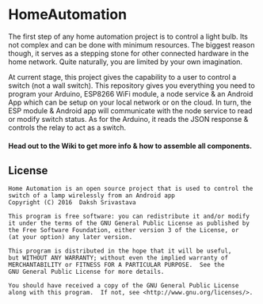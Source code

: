 # HomeAutomation

The first step of any home automation project is to control a light bulb. Its not complex and can be done with minimum resources. The biggest reason though, it serves as a stepping stone for other connected hardware in the home network. Quite naturally, you are limited by your own imagination.

At current stage, this project gives the capability to a user to control a switch (not a wall switch). This repository gives you everything you need to program your Arduino, ESP8266 WiFi module, a node service & an Android App which can be setup on your local network or on the cloud. In turn, the ESP module & Android app will communicate with the node service to read or modify switch status. As for the Arduino, it reads the JSON response & controls the relay to act as a switch.

#### Head out to the Wiki to get more info & how to assemble all components.


## License
```
Home Automation is an open source project that is used to control the switch of a lamp wirelessly from an Android app
Copyright (C) 2016  Daksh Srivastava

This program is free software: you can redistribute it and/or modify
it under the terms of the GNU General Public License as published by
the Free Software Foundation, either version 3 of the License, or
(at your option) any later version.

This program is distributed in the hope that it will be useful,
but WITHOUT ANY WARRANTY; without even the implied warranty of
MERCHANTABILITY or FITNESS FOR A PARTICULAR PURPOSE.  See the
GNU General Public License for more details.

You should have received a copy of the GNU General Public License
along with this program.  If not, see <http://www.gnu.org/licenses/>.
```
